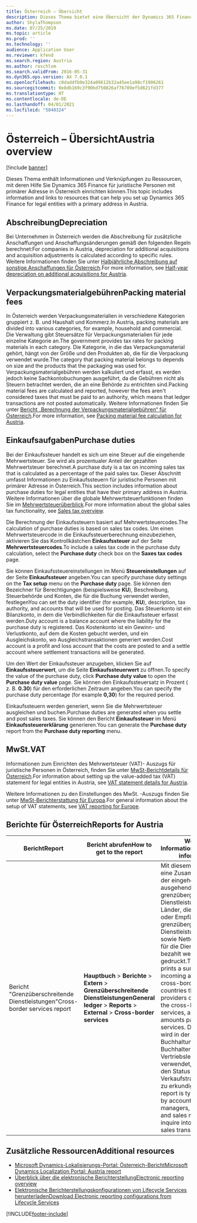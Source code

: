 ```yaml
---
title: Österreich – Übersicht
description: Dieses Thema bietet eine Übersicht der Dynamics 365 Finance-Funktionen, die für Österreich spezifisch sind.
author: ShylaThompson
ms.date: 07/25/2019
ms.topic: article
ms.prod: ''
ms.technology: ''
audience: Application User
ms.reviewer: kfend
ms.search.region: Austria
ms.author: roschlom
ms.search.validFrom: 2016-05-31
ms.dyn365.ops.version: AX 7.0.1
ms.openlocfilehash: c0daddfb0e324a09612b32a45ee1a98cf1906261
ms.sourcegitcommit: 0e8db169c3f90bd750826af76709ef5d621fd377
ms.translationtype: HT
ms.contentlocale: de-DE
ms.lasthandoff: 04/01/2021
ms.locfileid: "5840324"
---
```

# <a name="austria-overview"></a><span data-ttu-id="1e0d0-103">Österreich – Übersicht</span><span class="sxs-lookup"><span data-stu-id="1e0d0-103">Austria overview</span></span>

[!include [banner](../includes/banner.md)]

<span data-ttu-id="1e0d0-104">Dieses Thema enthält Informationen und Verknüpfungen zu Ressourcen, mit deren Hilfe Sie Dynamics 365 Finance für juristische Personen mit primärer Adresse in Österreich einrichten können.</span><span class="sxs-lookup"><span data-stu-id="1e0d0-104">This topic includes information and links to resources that can help you set up Dynamics 365 Finance for legal entities with a primary address in Austria.</span></span>

## <a name="depreciation"></a><span data-ttu-id="1e0d0-105">Abschreibung</span><span class="sxs-lookup"><span data-stu-id="1e0d0-105">Depreciation</span></span>

<span data-ttu-id="1e0d0-106">Bei Unternehmen in Österreich werden die Abschreibung für zusätzliche Anschaffungen und Anschaffungsänderungen gemäß den folgenden Regeln berechnet:</span><span class="sxs-lookup"><span data-stu-id="1e0d0-106">For companies in Austria, depreciation for additional acquisitions and acquisition adjustments is calculated according to specific rules.</span></span> <span data-ttu-id="1e0d0-107">Weitere Informationen finden Sie unter [Halbjährliche Abschreibung auf sonstige Anschaffungen für Österreich](emea-aut-half-year-depreciation.md).</span><span class="sxs-lookup"><span data-stu-id="1e0d0-107">For more information, see [Half-year depreciation on additional acquisitions for Austria](emea-aut-half-year-depreciation.md).</span></span>

## <a name="packing-material-fees"></a><span data-ttu-id="1e0d0-108">Verpackungsmaterialgebühren</span><span class="sxs-lookup"><span data-stu-id="1e0d0-108">Packing material fees</span></span>

<span data-ttu-id="1e0d0-109">In Österreich werden Verpackungsmaterialien in verschiedene Kategorien gruppiert z. B. und Haushalt und Kommerz.</span><span class="sxs-lookup"><span data-stu-id="1e0d0-109">In Austria, packing materials are divided into various categories, for example, household and commercial.</span></span> <span data-ttu-id="1e0d0-110">Die Verwaltung gibt Steuersätze für Verpackungsmaterialien für jede einzelne Kategorie an.</span><span class="sxs-lookup"><span data-stu-id="1e0d0-110">The government provides tax rates for packing materials in each category.</span></span> <span data-ttu-id="1e0d0-111">Die Kategorie, in die das Verpackungsmaterial gehört, hängt von der Größe und den Produkten ab, die für die Verpackung verwendet wurde.</span><span class="sxs-lookup"><span data-stu-id="1e0d0-111">The category that packing material belongs to depends on size and the products that the packaging was used for.</span></span> <span data-ttu-id="1e0d0-112">Verpackungsmaterialgebühren werden kalkuliert und erfasst, es werden jedoch keine Sachkontobuchungen ausgeführt, da die Gebühren nicht als Steuern betrachtet werden, die an eine Behörde zu entrichten sind.</span><span class="sxs-lookup"><span data-stu-id="1e0d0-112">Packing material fees are calculated and reported, however the fees aren't considered taxes that must be paid to an authority, which means that ledger transactions are not posted automatically.</span></span> <span data-ttu-id="1e0d0-113">Weitere Informationen finden Sie unter [Bericht „Berechnung der Verpackungsmaterialgebühren“ für Österreich](emea-aut-packing-material-fee-calculation.md).</span><span class="sxs-lookup"><span data-stu-id="1e0d0-113">For more information, see [Packing material fee calculation for Austria](emea-aut-packing-material-fee-calculation.md).</span></span>

## <a name="purchase-duties"></a><span data-ttu-id="1e0d0-114">Einkaufsaufgaben</span><span class="sxs-lookup"><span data-stu-id="1e0d0-114">Purchase duties</span></span>

<span data-ttu-id="1e0d0-115">Bei der Einkaufssteuer handelt es sich um eine Steuer auf die eingehende Mehrwertsteuer. Sie wird als prozentualer Anteil der gezahlten Mehrwertsteuer berechnet.</span><span class="sxs-lookup"><span data-stu-id="1e0d0-115">A purchase duty is a tax on incoming sales tax that is calculated as a percentage of the paid sales tax.</span></span> <span data-ttu-id="1e0d0-116">Dieser Abschnitt umfasst Informationen zu Einkaufssteuern für juristische Personen mit primärer Adresse in Österreich.</span><span class="sxs-lookup"><span data-stu-id="1e0d0-116">This section includes information about purchase duties for legal entities that have their primary address in Austria.</span></span> <span data-ttu-id="1e0d0-117">Weitere Informationen über die globale Mehrwertsteuerfunktionen finden Sie im [Mehrwertsteuerüberblick](../general-ledger/indirect-taxes-overview.md).</span><span class="sxs-lookup"><span data-stu-id="1e0d0-117">For more information about the global sales tax functionality, see [Sales tax overview](../general-ledger/indirect-taxes-overview.md).</span></span>

<span data-ttu-id="1e0d0-118">Die Berechnung der Einkaufssteuern basiert auf Mehrwertsteuercodes.</span><span class="sxs-lookup"><span data-stu-id="1e0d0-118">The calculation of purchase duties is based on sales tax codes.</span></span> <span data-ttu-id="1e0d0-119">Um einen Mehrwertsteuercode in die Einkaufssteuerberechnung einzubeziehen, aktivieren Sie das Kontrollkästchen **Einkaufssteuer** auf der Seite **Mehrwertsteuercodes**.</span><span class="sxs-lookup"><span data-stu-id="1e0d0-119">To include a sales tax code in the purchase duty calculation, select the **Purchase duty** check box on the **Saxes tax codes** page.</span></span> 

<span data-ttu-id="1e0d0-120">Sie können Einkaufssteuereinstellungen im Menü **Steuereinstellungen** auf der Seite **Einkaufssteuer** angeben.</span><span class="sxs-lookup"><span data-stu-id="1e0d0-120">You can specify purchase duty settings on the **Tax setup** menu on the **Purchase duty** page.</span></span> <span data-ttu-id="1e0d0-121">Sie können den Bezeichner für Berechtigungen (beispielsweise **KU**), Beschreibung, Steuerbehörde und Konten, die für die Buchung verwendet werden, festlegen</span><span class="sxs-lookup"><span data-stu-id="1e0d0-121">You can set the duty identifier (for example, **KU**), description, tax authority, and accounts that will be used for posting.</span></span> <span data-ttu-id="1e0d0-122">Das Steuerkonto ist ein Bilanzkonto, in dem die Verbindlichkeiten für die Einkaufssteuer erfasst werden.</span><span class="sxs-lookup"><span data-stu-id="1e0d0-122">Duty account is a balance account where the liability for the purchase duty is registered.</span></span> <span data-ttu-id="1e0d0-123">Das Kostenkonto ist ein Gewinn- und Verlustkonto, auf dem die Kosten gebucht werden, und ein Ausgleichskonto, wo Ausgleichstransaktionen generiert werden.</span><span class="sxs-lookup"><span data-stu-id="1e0d0-123">Cost account is a profit and loss account that the costs are posted to and a settle account where settlement transactions will be generated.</span></span>

<span data-ttu-id="1e0d0-124">Um den Wert der Einkaufssteuer anzugeben, klicken Sie auf **Einkaufssteuerwert**, um die Seite **Einkaufssteuerwert** zu öffnen.</span><span class="sxs-lookup"><span data-stu-id="1e0d0-124">To specify the value of the purchase duty, click **Purchase duty value** to open the **Purchase duty value** page.</span></span> <span data-ttu-id="1e0d0-125">Sie können den Einkaufssteuersatz in Prozent ( z. B. **0.30**) für den erforderlichen Zeitraum angeben.</span><span class="sxs-lookup"><span data-stu-id="1e0d0-125">You can specify the purchase duty percentage (for example **0,30**) for the required period.</span></span>

<span data-ttu-id="1e0d0-126">Einkaufssteuern werden generiert, wenn Sie die Mehrwertsteuer ausgleichen und buchen.</span><span class="sxs-lookup"><span data-stu-id="1e0d0-126">Purchase duties are generated when you settle and post sales taxes.</span></span> <span data-ttu-id="1e0d0-127">Sie können den Bericht **Einkaufssteuer** im Menü **Einkaufssteuererklärung** generieren.</span><span class="sxs-lookup"><span data-stu-id="1e0d0-127">You can generate the **Purchase duty** report from the **Purchase duty reporting** menu.</span></span>

## <a name="vat"></a><span data-ttu-id="1e0d0-128">MwSt.</span><span class="sxs-lookup"><span data-stu-id="1e0d0-128">VAT</span></span>
<span data-ttu-id="1e0d0-129">Informationen zum Einrichten des Mehrwertsteuer (VAT)- Auszugs für juristische Personen in Österreich, finden Sie unter [MwSt-Berichtdetails für Österreich](emea-aut-vat-statement-details.md).</span><span class="sxs-lookup"><span data-stu-id="1e0d0-129">For information about setting up the value-added tax (VAT) statement for legal entities in Austria, see [VAT statement details for Austria](emea-aut-vat-statement-details.md).</span></span> 

<span data-ttu-id="1e0d0-130">Weitere Informationen zu den Einstellungen des MwSt. -Auszugs finden Sie unter [MwSt-Berichterstattung für Europa](emea-vat-reporting.md).</span><span class="sxs-lookup"><span data-stu-id="1e0d0-130">For general information about the setup of VAT statements, see [VAT reporting for Europe](emea-vat-reporting.md).</span></span>

## <a name="reports-for-austria"></a><span data-ttu-id="1e0d0-131">Berichte für Österreich</span><span class="sxs-lookup"><span data-stu-id="1e0d0-131">Reports for Austria</span></span>

| <span data-ttu-id="1e0d0-132">Bericht</span><span class="sxs-lookup"><span data-stu-id="1e0d0-132">Report</span></span>                     | <span data-ttu-id="1e0d0-133">Bericht abrufen</span><span class="sxs-lookup"><span data-stu-id="1e0d0-133">How to get to the report</span></span> | <span data-ttu-id="1e0d0-134">Weitere Informationen</span><span class="sxs-lookup"><span data-stu-id="1e0d0-134">Additional information</span></span>                 |
|----------------------------|--------------------------|----------------------------------------|
|<span data-ttu-id="1e0d0-135">Bericht "Grenzüberschreitende Dienstleistungen"</span><span class="sxs-lookup"><span data-stu-id="1e0d0-135">Cross-border services report</span></span>|<span data-ttu-id="1e0d0-136">**Hauptbuch** > **Berichte** > **Extern** > **Grenzüberschreitende Dienstleistungen**</span><span class="sxs-lookup"><span data-stu-id="1e0d0-136">**General ledger** > **Reports** > **External** > **Cross-border services**</span></span>|<span data-ttu-id="1e0d0-137">Mit diesem Bericht wird eine Zusammenfassung der eingehenden und ausgehenden grenzübergreifenden Dienstleistungen, der Länder, die Anbieter oder Empfänger grenzübergreifender Dienstleistungen sind, sowie Nettobeträge, die für die Dienstleistungen bezahlt werden, gedruckt.</span><span class="sxs-lookup"><span data-stu-id="1e0d0-137">This report prints a summary of the incoming and outgoing cross-border services, countries that are the providers or recipients of the cross-border services, and net amounts paid for the services.</span></span> <span data-ttu-id="1e0d0-138">Dieser Bericht wird in der Regel von Buchhaltungsleitern, Buchhaltern und Vertriebsleitern verwendet, um sich über den Status von Verkaufstransaktionen zu erkundigen.</span><span class="sxs-lookup"><span data-stu-id="1e0d0-138">This report is typically used by accounting managers, accountants, and sales managers to inquire into the status of sales transactions.</span></span> |


## <a name="additional-resources"></a><span data-ttu-id="1e0d0-139">Zusätzliche Ressourcen</span><span class="sxs-lookup"><span data-stu-id="1e0d0-139">Additional resources</span></span>

- [<span data-ttu-id="1e0d0-140">Microsoft Dynamics-Lokalisierungs-Portal: Österreich-Bericht</span><span class="sxs-lookup"><span data-stu-id="1e0d0-140">Microsoft Dynamics Localization Portal: Austria report</span></span>](https://mbs.microsoft.com/files/customer/AX/Support/supportnews/Austria.html)
- [<span data-ttu-id="1e0d0-141">Überblick über die elektronische Berichterstellung</span><span class="sxs-lookup"><span data-stu-id="1e0d0-141">Electronic reporting overview</span></span>](../../dev-itpro/analytics/general-electronic-reporting.md)
- [<span data-ttu-id="1e0d0-142">Elektronische Berichterstellungskonfigurationen von Lifecycle Services herunterladen</span><span class="sxs-lookup"><span data-stu-id="1e0d0-142">Download Electronic reporting configurations from Lifecycle Services</span></span>](../../dev-itpro/analytics/download-electronic-reporting-configuration-lcs.md)


[!INCLUDE[footer-include](../../includes/footer-banner.md)]